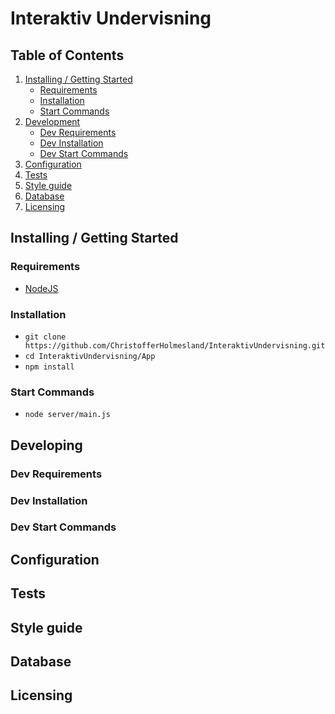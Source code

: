 # Interaktiv Undervisning

## Table of Contents
1. [Installing / Getting Started](#Installing-/-Getting-Started)
    * [Requirements](#Requirements)
    * [Installation](#Installation)
    * [Start Commands](#Start-Commands)
2. [Development](#Development)
    * [Dev Requirements](#Dev-Requirements)
    * [Dev Installation](#Dev-Installation)
    * [Dev Start Commands](#Dev-Start-Commands)
3. [Configuration](#Configuration)
4. [Tests](#Tests)
5. [Style guide](#Style-guide)
6. [Database](#Database)
7. [Licensing](#Licensing)

## Installing / Getting Started 
### Requirements 
- [NodeJS](https://nodejs.org/en/)

### Installation
- ```git clone https://github.com/ChristofferHolmesland/InteraktivUndervisning.git```
- ```cd InteraktivUndervisning/App```
- ```npm install```

### Start Commands
- ```node server/main.js```

## Developing
### Dev Requirements

### Dev Installation

### Dev Start Commands

## Configuration

## Tests

## Style guide

## Database

## Licensing
